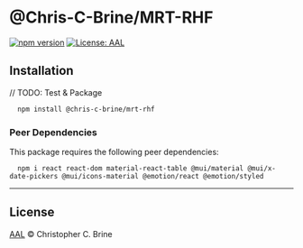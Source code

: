 # @Chris-C-Brine/MRT-RHF
[![npm version](https://img.shields.io/npm/v/@chris-c-brine/autogrid.svg)](https://www.npmjs.com/package/@chris-c-brine/mrt-rhf)
[![License: AAL](https://img.shields.io/badge/License-AAL-blue.svg)](https://github.com/Chris-C-Brine/mrt-rhf/blob/main/LICENSE)

## Installation
// TODO: Test & Package
```bash
  npm install @chris-c-brine/mrt-rhf
```

### Peer Dependencies
This package requires the following peer dependencies:

```shell script
  npm i react react-dom material-react-table @mui/material @mui/x-date-pickers @mui/icons-material @emotion/react @emotion/styled
```

---

## License

[AAL](LICENSE) © Christopher C. Brine
